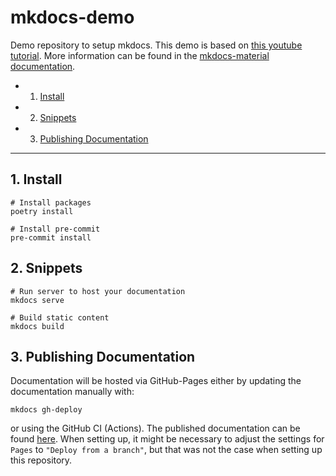 # mkdocs-demo

Demo repository to setup mkdocs. This demo is based on [this youtube tutorial](https://www.youtube.com/watch?v=Q-YA_dA8C20). More information can be found in the [mkdocs-material documentation](https://squidfunk.github.io/mkdocs-material/).

<!-- vscode-markdown-toc -->
* 1. [Install](#Install)
* 2. [Snippets](#Snippets)
* 3. [Publishing Documentation](#PublishingDocumentation)

<!-- vscode-markdown-toc-config
	numbering=true
	autoSave=true
	/vscode-markdown-toc-config -->
<!-- /vscode-markdown-toc -->

---

##  1. <a name='Install'></a>Install

```console
# Install packages
poetry install

# Install pre-commit
pre-commit install
```

##  2. <a name='Snippets'></a>Snippets

```console
# Run server to host your documentation
mkdocs serve

# Build static content
mkdocs build
```

##  3. <a name='PublishingDocumentation'></a>Publishing Documentation

Documentation will be hosted via GitHub-Pages either by updating the documentation manually with:

```console
mkdocs gh-deploy
```

or using the GitHub CI (Actions). The published documentation can be found [here](https://schernhe.github.io/mkdocs-demo/).
When setting up, it might be necessary to adjust the settings for `Pages` to `"Deploy from a branch"`, but that was not the case when setting up this
repository.
